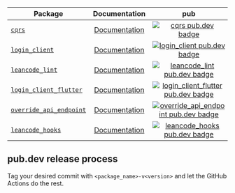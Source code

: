 | Package | Documentation | pub | CI |
| - | :-: | :-: | :-: |
| [`cqrs`][cqrs-link] | [Documentation][cqrs-documentation] | [![cqrs pub.dev badge][cqrs-pub-badge]][cqrs-pub-badge-link] | [![][cqrs-build-badge]][cqrs-build-badge-link] |
| [`login_client`][login_client-link] | [Documentation][login_client-documentation] | [![login_client pub.dev badge][login_client-pub-badge]][login_client-pub-badge-link] | [![][login_client-build-badge]][login_client-build-badge-link] |
| [`leancode_lint`][leancode_lint-link] | [Documentation][leancode_lint-documentation] | [![leancode_lint pub.dev badge][leancode_lint-pub-badge]][leancode_lint-pub-badge-link] | n/a |
| [`login_client_flutter`][login_client_flutter-link] | [Documentation][login_client_flutter-documentation] | [![login_client_flutter pub.dev badge][login_client_flutter-pub-badge]][login_client_flutter-pub-badge-link] | [![][login_client_flutter-build-badge]][login_client_flutter-build-badge-link] |
| [`override_api_endpoint`][override_api_endpoint-link] | [Documentation][override_api_endpoint-documentation] | [![override_api_endpoint pub.dev badge][override_api_endpoint-pub-badge]][override_api_endpoint-pub-badge-link] | [![][override_api_endpoint-build-badge]][override_api_endpoint-build-badge-link] | 
| [`leancode_hooks`][leancode_hooks-link] | [Documentation][leancode_hooks-documentation] | [![leancode_hooks pub.dev badge][leancode_hooks-pub-badge]][leancode_hooks-pub-badge-link] | [![][leancode_hooks-build-badge]][leancode_hooks-build-badge-link]

## pub.dev release process

Tag your desired commit with `<package_name>-v<version>` and let the GitHub Actions do the rest.

[cqrs-link]: https://github.com/leancodepl/flutter_corelibrary/tree/master/packages/cqrs
[cqrs-documentation]: https://pub.dev/documentation/cqrs/latest/
[cqrs-pub-badge]: https://img.shields.io/pub/v/cqrs
[cqrs-pub-badge-link]: https://pub.dev/packages/cqrs
[cqrs-build-badge]: https://img.shields.io/github/actions/workflow/status/leancodepl/flutter_corelibrary/cqrs-test.yml?branch=master
[cqrs-build-badge-link]: https://github.com/leancodepl/flutter_corelibrary/actions/workflows/cqrs-test.yml
[leancode_lint-link]: https://github.com/leancodepl/flutter_corelibrary/tree/master/packages/leancode_lint
[leancode_lint-documentation]: https://pub.dev/documentation/leancode_lint/latest/
[leancode_lint-pub-badge]: https://img.shields.io/pub/v/leancode_lint
[leancode_lint-pub-badge-link]: https://pub.dev/packages/leancode_lint
[leancode_hooks-link]: https://github.com/leancodepl/flutter_corelibrary/tree/master/packages/leancode_hooks
[leancode_hooks-documentation]: https://pub.dev/documentation/leancode_hooks/latest/
[leancode_hooks-pub-badge]: https://img.shields.io/pub/v/leancode_hooks
[leancode_hooks-pub-badge-link]: https://pub.dev/packages/leancode_hooks

[leancode_hooks-build-badge]: https://img.shields.io/github/workflow/status/leancodepl/flutter_corelibrary/leancode_hooks%20test
[leancode_hooks-build-badge-link]: https://github.com/leancodepl/flutter_corelibrary/actions?query=workflow%3A%22leancode_hooks+test%22

[login_client-link]: https://github.com/leancodepl/flutter_corelibrary/tree/master/packages/login_client
[login_client-documentation]: https://pub.dev/documentation/login_client/latest/
[login_client-pub-badge]: https://img.shields.io/pub/v/login_client
[login_client-pub-badge-link]: https://pub.dev/packages/login_client
[login_client-build-badge]: https://img.shields.io/github/workflow/status/leancodepl/flutter_corelibrary/login_client%20test
[login_client-build-badge-link]: https://github.com/leancodepl/flutter_corelibrary/actions?query=workflow%3A%22login_client+test%22
[login_client_flutter-link]: https://github.com/leancodepl/flutter_corelibrary/tree/master/packages/login_client_flutter
[login_client_flutter-documentation]: https://pub.dev/documentation/login_client_flutter/latest/
[login_client_flutter-pub-badge]: https://img.shields.io/pub/v/login_client_flutter
[login_client_flutter-pub-badge-link]: https://pub.dev/packages/login_client_flutter
[login_client_flutter-build-badge]: https://img.shields.io/github/workflow/status/leancodepl/flutter_corelibrary/login_client_flutter%20test
[login_client_flutter-build-badge-link]: https://github.com/leancodepl/flutter_corelibrary/actions?query=workflow%3A%22login_client_flutter+test%22
[override_api_endpoint-link]: https://github.com/leancodepl/flutter_corelibrary/tree/master/packages/override_api_endpoint
[override_api_endpoint-documentation]: https://pub.dev/documentation/override_api_endpoint/latest/
[override_api_endpoint-pub-badge]: https://img.shields.io/pub/v/override_api_endpoint
[override_api_endpoint-pub-badge-link]: https://pub.dev/packages/override_api_endpoint
[override_api_endpoint-build-badge]: https://img.shields.io/github/workflow/status/leancodepl/flutter_corelibrary/override_api_endpoint%20test
[override_api_endpoint-build-badge-link]: https://github.com/leancodepl/flutter_corelibrary/actions?query=workflow%3A%22override_api_endpoint+test%22
